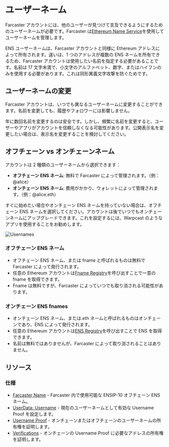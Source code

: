 # ユーザーネーム

Farcaster アカウントには、他のユーザーが見つけて言及できるようにするためのユーザーネームが必要です。Farcaster は[Ethereum Name Service](https://ens.domains/)を使用してユーザーネームを管理します。

ENS ユーザーネームは、Farcaster アカウントと同様に Ethereum アドレスによって所有されます。違いは、1 つのアドレスが複数の ENS ネームを所有できるため、Farcaster アカウントは使用したい名前を指定する必要があることです。名前は 17 文字未満で、小文字のアルファベット、数字、またはハイフンのみを使用する必要があります。これは同形異義文字攻撃を防ぐためです。

## ユーザーネームの変更

Farcaster アカウントは、いつでも異なるユーザーネームに変更することができます。名前を変更しても、履歴やフォロワーには影響しません。

年に数回名前を変更するのは安全です。しかし、頻繁に名前を変更すると、ユーザーやアプリがアカウントを信頼しなくなる可能性があります。公開表示名を変更したい場合は、表示名を変更することを検討してください。

## オフチェーン vs オンチェーンネーム

アカウントは 2 種類のユーザーネームから選択できます：

- **オフチェーン ENS ネーム**: 無料で Farcaster によって管理されます。（例：@alice）
- **オンチェーン ENS ネーム**: 費用がかかり、ウォレットによって管理されます。（例：@alice.eth）

すぐに始めたい場合やオンチェーン ENS ネームを持っていない場合は、オフチェーン ENS ネームを選択してください。アカウントは後でいつでもオンチェーンネームにアップグレードできます。これを設定するには、Warpcast のようなアプリを使用することをお勧めします。

![Usernames](/assets/usernames.png)

### オフチェーン ENS ネーム

- オフチェーン ENS ネーム、または fname と呼ばれるものは無料で Farcaster によって発行されます。
- 任意の Ethereum アカウントは[Fname Registry](../../learn/architecture/ens-names)を呼び出すことで一意の fname を取得できます。
- Fname は無料ですが、Farcaster によっていつでも取り消される可能性があります。

### オンチェーン ENS fnames

- オンチェーン ENS ネーム、または.eth ネームと呼ばれるものはオンチェーンであり、ENS によって発行されます。
- 任意の Ethereum アカウントは[ENS Registry](https://docs.ens.domains/dapp-developer-guide/the-ens-registry)を呼び出すことで ENS を取得できます。
- 名前は無料ではありませんが、Farcaster によって取り消されることはありません。

## リソース

### 仕様

- [Farcaster Name](https://github.com/farcasterxyz/protocol/blob/main/docs/SPECIFICATION.md#5-fname-specifications) - Farcaster 内で使用可能な ENSIP-10 オフチェーン ENS ネーム。
- [UserData: Username](https://github.com/farcasterxyz/protocol/blob/main/docs/SPECIFICATION.md#23-user-data) - 現在のユーザーネームとして有効な Username Proof を設定します。
- [Username Proof](https://github.com/farcasterxyz/protocol/blob/main/docs/SPECIFICATION.md#17-username-proof) - オンチェーンまたはオフチェーンのユーザーネームの所有権を証明します。
- [Verifications](https://github.com/farcasterxyz/protocol/blob/main/docs/SPECIFICATION.md#25-verifications) - オンチェーンの Username Proof に必要なアドレスの所有権を証明します。

